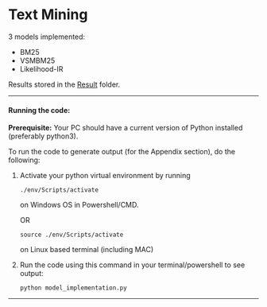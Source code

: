 Text Mining 
======

3 models implemented:

* BM25
* VSMBM25
* Likelihood-IR

Results stored in the [Result](Result) folder.

---

#### Running the code:

**Prerequisite:** Your PC should have a current version of Python installed (preferably python3).

To run the code to generate output (for the Appendix section), do the following:

1. Activate your python virtual environment by running
    ```shell
    ./env/Scripts/activate
    ```
    on Windows OS in Powershell/CMD.
    
    OR
    ```shell
    source ./env/Scripts/activate
    ```
    on Linux based terminal (including MAC)

2. Run the code using this command in your terminal/powershell to see output:

    ```shell
    python model_implementation.py
    ```
---
